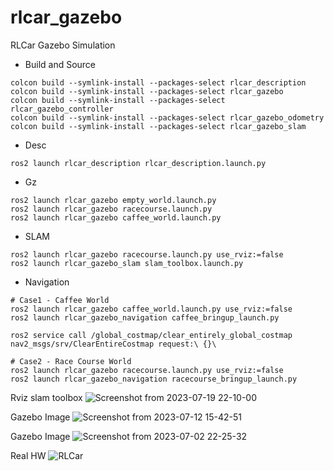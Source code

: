 # rlcar_gazebo
RLCar Gazebo Simulation  

* Build and Source

```
colcon build --symlink-install --packages-select rlcar_description
colcon build --symlink-install --packages-select rlcar_gazebo
colcon build --symlink-install --packages-select rlcar_gazebo_controller
colcon build --symlink-install --packages-select rlcar_gazebo_odometry
colcon build --symlink-install --packages-select rlcar_gazebo_slam
```

* Desc

```
ros2 launch rlcar_description rlcar_description.launch.py
```

* Gz

```
ros2 launch rlcar_gazebo empty_world.launch.py 
ros2 launch rlcar_gazebo racecourse.launch.py
ros2 launch rlcar_gazebo caffee_world.launch.py 
```

* SLAM 

```
ros2 launch rlcar_gazebo racecourse.launch.py use_rviz:=false
ros2 launch rlcar_gazebo_slam slam_toolbox.launch.py 
```

* Navigation

```
# Case1 - Caffee World
ros2 launch rlcar_gazebo caffee_world.launch.py use_rviz:=false
ros2 launch rlcar_gazebo_navigation caffee_bringup_launch.py 

ros2 service call /global_costmap/clear_entirely_global_costmap nav2_msgs/srv/ClearEntireCostmap request:\ {}\

# Case2 - Race Course World
ros2 launch rlcar_gazebo racecourse.launch.py use_rviz:=false
ros2 launch rlcar_gazebo_navigation racecourse_bringup_launch.py
```
Rviz slam toolbox
![Screenshot from 2023-07-19 22-10-00](https://github.com/RLmodel/RLCar_gazebo/assets/32663016/3eb568fd-47d7-4632-a1f6-f395e72e5794)

Gazebo Image
![Screenshot from 2023-07-12 15-42-51](https://github.com/RLmodel/RLCar_gazebo/assets/32663016/1bef848e-ead9-4bec-80f6-cc7cd4ac7aa0)

Gazebo Image
![Screenshot from 2023-07-02 22-25-32](https://github.com/RLmodel/RLCar_gazebo/assets/32663016/a2734a6d-60fc-499f-a5cc-7e791a17ff11)

Real HW
![RLCar](https://github.com/RLmodel/RLCar_gazebo/assets/32663016/cf0560d8-fd07-4ce6-9fde-49d4f1ccfe67)
